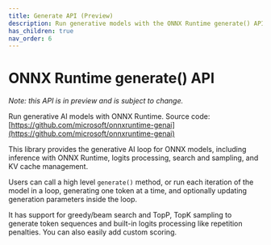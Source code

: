 ```yaml
---
title: Generate API (Preview)
description: Run generative models with the ONNX Runtime generate() API
has_children: true
nav_order: 6
---
```


# ONNX Runtime generate() API

_Note: this API is in preview and is subject to change._

Run generative AI models with ONNX Runtime. Source code: [https://github.com/microsoft/onnxruntime-genai](https://github.com/microsoft/onnxruntime-genai) 

This library provides the generative AI loop for ONNX models, including inference with ONNX Runtime, logits processing, search and sampling, and KV cache management.

Users can call a high level `generate()` method, or run each iteration of the model in a loop, generating one token at a time, and optionally updating generation parameters inside the loop.

It has support for greedy/beam search and TopP, TopK sampling to generate token sequences and built-in logits processing like repetition penalties. You can also easily add custom scoring.

